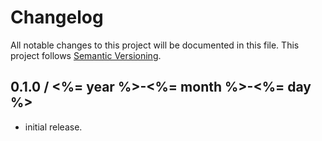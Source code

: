 # Changelog
All notable changes to this project will be documented in this file.
This project follows [Semantic Versioning](http://semver.org).

## 0.1.0 / <%= year %>-<%= month %>-<%= day %>
 - initial release.
